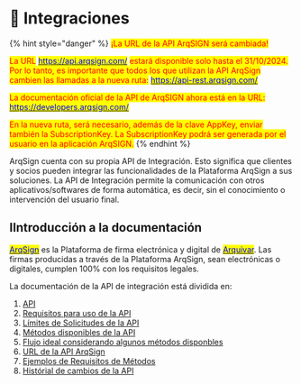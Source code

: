 # 🧩 Integraciones

{% hint style="danger" %}
<mark style="color:red;">¡La URL de la API ArqSIGN será cambiada!</mark>

<mark style="color:red;">La URL</mark> [<mark style="color:blue;">https://api.arqsign.com/</mark>](https://api.arqsign.com/) <mark style="color:red;">estará disponible solo hasta el 31/10/2024. Por lo tanto, es importante que todos los que utilizan la API ArqSign cambien las llamadas a la nueva ruta:</mark> [<mark style="color:blue;">https://api-rest.arqsign.com/</mark>](https://api-rest.arqsign.com/)

<mark style="color:red;">La documentación oficial de la API de ArqSIGN ahora está en la URL:</mark> [<mark style="color:blue;">https://developers.arqsign.com/</mark>](https://developers.arqsign.com/)

<mark style="color:red;">En la nueva ruta, será necesario, además de la clave AppKey, enviar también la SubscriptionKey. La SubscriptionKey podrá ser generada por el usuario en la aplicación ArqSIGN.</mark>
{% endhint %}

ArqSign cuenta con su propia API de Integración. Esto significa que clientes y socios pueden integrar las funcionalidades de la Plataforma ArqSign a sus soluciones. La API de Integración permite la comunicación con otros aplicativos/softwares de forma automática, es decir, sin el conocimiento o intervención del usuario final.

## IIntroducción a la documentación

[<mark style="color:blue;">ArqSign</mark>](https://arquivar.com.br/arqsign/) es la Plataforma de firma electrónica y digital de [<mark style="color:blue;">Arquivar</mark>](https://www.arquivar.com.br/). Las firmas producidas a través de la Plataforma ArqSign, sean electrónicas o digitales, cumplen 100% con los requisitos legales.

La documentación de la API de integración está dividida en:

1. [API](api.md)
2. [Requisitos para uso de la API ](requisitos-para-el-uso-de-la-api.md)
3. [Límites de Solicitudes de la API ](limites-de-requisicoes-da-api.md)
4. [Métodos disponibles de la API](metodos-disponiveis-na-api/)&#x20;
5. [Flujo ideal considerando algunos métodos disponbles ](fluxo-ideal-considerando-alguns-metodos-disponiveis.md)
6. [URL de la API ArqSign ](url-da-api-arqsign.md)
7. [Ejemplos de Requisitos de Métodos](biblioteca-para-testes-postman.md)
8. [Histórial de cambios de la API](historico-de-alteracoes-da-api.md)

